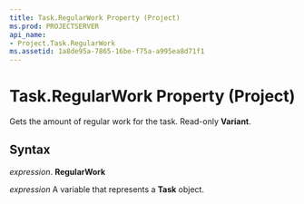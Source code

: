 ```yaml
---
title: Task.RegularWork Property (Project)
ms.prod: PROJECTSERVER
api_name:
- Project.Task.RegularWork
ms.assetid: 1a8de95a-7865-16be-f75a-a995ea8d71f1
---
```



# Task.RegularWork Property (Project)

Gets the amount of regular work for the task. Read-only  **Variant**.


## Syntax

 _expression_. **RegularWork**

 _expression_ A variable that represents a **Task** object.


